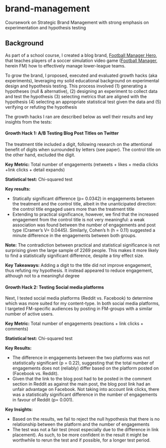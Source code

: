 # brand-management
Coursework on Strategic Brand Management with strong emphasis on experimentation and hypothesis testing

## Background
As part of a school course, I created a blog brand, [Football Manager Hero](https://football-manager-hero.medium.com/), that teaches players of a soccer simulation video game ([Football Manager](https://en.wikipedia.org/wiki/Football_Manager), herein FM) how to effectively manage lower-league teams.

To grow the brand, I proposed, executed and evaluated growth hacks (aka experiments), leveraging my solid educational background on experimental design and hypothesis testing. This process involved (1) generating a hypotheses (null & alternative), (2) designing an experiment to collect data and test the hypothesis (3) selecting metrics that are aligned with the hypothesis (4) selecting an appropriate statistical test given the data and (5) verifying or refuting the hypothesis

The growth hacks I ran are described below as well their results and key insights from the tests:

#### Growth Hack 1: A/B Testing Blog Post Titles on Twitter 

The treatment title included a digit, following research on the attentional benefit of digits when surrounded by letters (see paper). The control title on the other hand, excluded the digit.

**Key Metric:** Total number of engagements (retweets + likes + media clicks +link clicks + detail expands)

**Statistical test:** Chi-squared test

**Key results:**
- Statically significant difference (p= 0.0342) in engagements between the treatment and the control title, albeit in the unanticipated direction: the control title engaged users more than the treatment title
- Extending to practical significance, however, we find that the increased engagement from the control title is not very meaningful: a weak association was found between the number of engagements and post type (Cramer’s V= 0.0445). Similarly, Cohen’s h (h = 0.11) suggested a minute difference in the engagements between both groups.

**Note:** The contradiction between practical and statistical significance is not surprising given the large sample of 2269 people. This makes it more likely to find a statistically significant difference, despite a tiny effect size.

**Key Takeaways:** Adding a digit to the title did not improve engagement, thus refuting my hypothesis. It instead appeared to reduce engagement, although not to a meaningful degree

#### Growth Hack 2: Testing Social media platforms

Next, I tested social media platforms (Reddit vs. Facebook) to determine which was more suited for my content-type. In both social media platforms, I targeted FM-specific audiences by posting in FM-groups with a similar number of active users.

**Key Metric:** Total number of engagements (reactions + link clicks + comments)

**Statistical test:** Chi-squared test

**Key Results:**
- The difference in engagements between the two platforms was not statistically significant (p = 0.22), suggesting that the total number of engagements does not (reliably) differ based on the platform posted on (Facebook vs. Reddit).
- Given that the link to the blog post had to be posted in the comment section in Reddit as against the main post, the blog post link had an unfair advantage on Facebook. Not taking into account link clicks, there was a statistically significant difference in the number of engagements in favour of Reddit (p= 0.001). 

**Key Insights:**
- Based on the results, we fail to reject the null hypothesis that there is no relationship between the platform and the number of engagements
- The test was not a fair test (most especially due to the difference in link placement). As such, to be more confident in the result it might be worthwhile to rerun the test and  if possible, for a longer test period.



